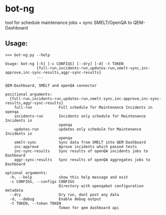 # bot-ng

tool for schedule maintenance jobs + sync SMELT/OpenQA to QEM-Dashboard

## Usage:

    >>> bot-ng.py --help
    
    Usage: bot-ng [-h] [-c CONFIGS] [--dry] [-d] -t TOKEN 
                  {full-run,incidents-run,updates-run,smelt-sync,inc-approve,inc-sync-results,aggr-sync-results}
                  ...
    
    QEM-Dashboard, SMELT and openQA connector
    
    positional arguments:
      {full-run,incidents-run,updates-run,smelt-sync,inc-approve,inc-sync-results,aggr-sync-results}
        full-run            Full schedule for Maintenance Incidents in openqa
        incidents-run       Incidents only schedule for Maintenance Incidents in
                            openqa
        updates-run         updates only schedule for Maintenance Incidents in
                            openqa
        smelt-sync          Sync data from SMELT into QEM Dashboard
        inc-approve         Aprove incidents which passed tests
        inc-sync-results    Sync results of openQA incidents jobs to Dashboard
        aggr-sync-results   Sync results of openQA aggregates jobs to Dashboard
    
    optional arguments:
      -h, --help            show this help message and exit
      -c CONFIGS, --configs CONFIGS
                            Directory with openqabot configuration metadata
      --dry                 Dry run, dont post any data
      -d, --debug           Enable debug output
      -t TOKEN, --token TOKEN
                            Token for qem dashboard api
    
